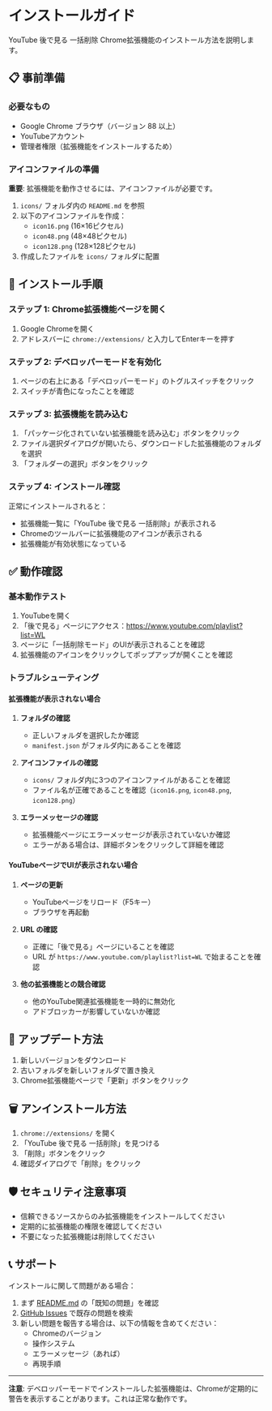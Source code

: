 # インストールガイド

YouTube 後で見る 一括削除 Chrome拡張機能のインストール方法を説明します。

## 📋 事前準備

### 必要なもの

- Google Chrome ブラウザ（バージョン 88 以上）
- YouTubeアカウント
- 管理者権限（拡張機能をインストールするため）

### アイコンファイルの準備

**重要**: 拡張機能を動作させるには、アイコンファイルが必要です。

1. `icons/` フォルダ内の `README.md` を参照
2. 以下のアイコンファイルを作成：
   - `icon16.png` (16×16ピクセル)
   - `icon48.png` (48×48ピクセル)
   - `icon128.png` (128×128ピクセル)
3. 作成したファイルを `icons/` フォルダに配置

## 🚀 インストール手順

### ステップ 1: Chrome拡張機能ページを開く

1. Google Chromeを開く
2. アドレスバーに `chrome://extensions/` と入力してEnterキーを押す

### ステップ 2: デベロッパーモードを有効化

1. ページの右上にある「デベロッパーモード」のトグルスイッチをクリック
2. スイッチが青色になったことを確認

### ステップ 3: 拡張機能を読み込む

1. 「パッケージ化されていない拡張機能を読み込む」ボタンをクリック
2. ファイル選択ダイアログが開いたら、ダウンロードした拡張機能のフォルダを選択
3. 「フォルダーの選択」ボタンをクリック

### ステップ 4: インストール確認

正常にインストールされると：

- 拡張機能一覧に「YouTube 後で見る 一括削除」が表示される
- Chromeのツールバーに拡張機能のアイコンが表示される
- 拡張機能が有効状態になっている

## ✅ 動作確認

### 基本動作テスト

1. YouTubeを開く
2. 「後で見る」ページにアクセス：https://www.youtube.com/playlist?list=WL
3. ページに「一括削除モード」のUIが表示されることを確認
4. 拡張機能のアイコンをクリックしてポップアップが開くことを確認

### トラブルシューティング

#### 拡張機能が表示されない場合

1. **フォルダの確認**
   - 正しいフォルダを選択したか確認
   - `manifest.json` がフォルダ内にあることを確認

2. **アイコンファイルの確認**
   - `icons/` フォルダ内に3つのアイコンファイルがあることを確認
   - ファイル名が正確であることを確認（`icon16.png`, `icon48.png`, `icon128.png`）

3. **エラーメッセージの確認**
   - 拡張機能ページにエラーメッセージが表示されていないか確認
   - エラーがある場合は、詳細ボタンをクリックして詳細を確認

#### YouTubeページでUIが表示されない場合

1. **ページの更新**
   - YouTubeページをリロード（F5キー）
   - ブラウザを再起動

2. **URL の確認**
   - 正確に「後で見る」ページにいることを確認
   - URL が `https://www.youtube.com/playlist?list=WL` で始まることを確認

3. **他の拡張機能との競合確認**
   - 他のYouTube関連拡張機能を一時的に無効化
   - アドブロッカーが影響していないか確認

## 🔄 アップデート方法

1. 新しいバージョンをダウンロード
2. 古いフォルダを新しいフォルダで置き換え
3. Chrome拡張機能ページで「更新」ボタンをクリック

## 🗑️ アンインストール方法

1. `chrome://extensions/` を開く
2. 「YouTube 後で見る 一括削除」を見つける
3. 「削除」ボタンをクリック
4. 確認ダイアログで「削除」をクリック

## 🛡️ セキュリティ注意事項

- 信頼できるソースからのみ拡張機能をインストールしてください
- 定期的に拡張機能の権限を確認してください
- 不要になった拡張機能は削除してください

## 📞 サポート

インストールに関して問題がある場合：

1. まず [README.md](README.md) の「既知の問題」を確認
2. [GitHub Issues](https://github.com/yourusername/youtube-watch-later-bulk-delete/issues) で既存の問題を検索
3. 新しい問題を報告する場合は、以下の情報を含めてください：
   - Chromeのバージョン
   - 操作システム
   - エラーメッセージ（あれば）
   - 再現手順

---

**注意**: デベロッパーモードでインストールした拡張機能は、Chromeが定期的に警告を表示することがあります。これは正常な動作です。